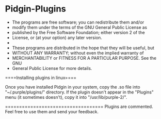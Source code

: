 Pidgin-Plugins
==============

 * The programs are free software; you can redistribute them and/or
 * modify them under the terms of the GNU General Public License as
 * published by the Free Software Foundation; either version 2 of the
 * License, or (at your option) any later version.
 *
 * These programs are distributed in the hope that they will be useful, but
 * WITHOUT ANY WARRANTY; without even the implied warranty of
 * MERCHANTABILITY or FITNESS FOR A PARTICULAR PURPOSE.  See the GNU
 * General Public License for more details.

====Installing plugins in linux====

Once you have installed Pidgin in your system, copy the .so file into "~/.purple/plugins/" directory. 
If the plugin doesn't appear in the "Plugins" menu (it sometimes doesn't), copy it into "/usr/lib/purple-2/".

===================================
Plugins are commented. Feel free to use them and send your feedback.